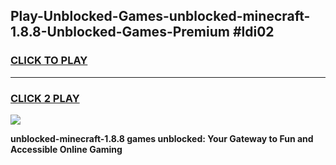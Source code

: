 
## Play-Unblocked-Games-unblocked-minecraft-1.8.8-Unblocked-Games-Premium #ldi02
<h3>
<a href="https://premium.freeplayer.one?title=unblocked-minecraft-1.8.8&ref=12M">CLICK TO PLAY</a></h3>
<hr>

<h3>
<a href="https://premium.freeplayer.one?title=unblocked-minecraft-1.8.8&ref=12M">CLICK 2 PLAY</a>
  
</h3>

<a href="https://premium.freeplayer.one?title=unblocked-minecraft-1.8.8&ref=12M"><img src="https://clearcache.store/games.png"></a>


**unblocked-minecraft-1.8.8 games unblocked: Your Gateway to Fun and Accessible Online Gaming**
